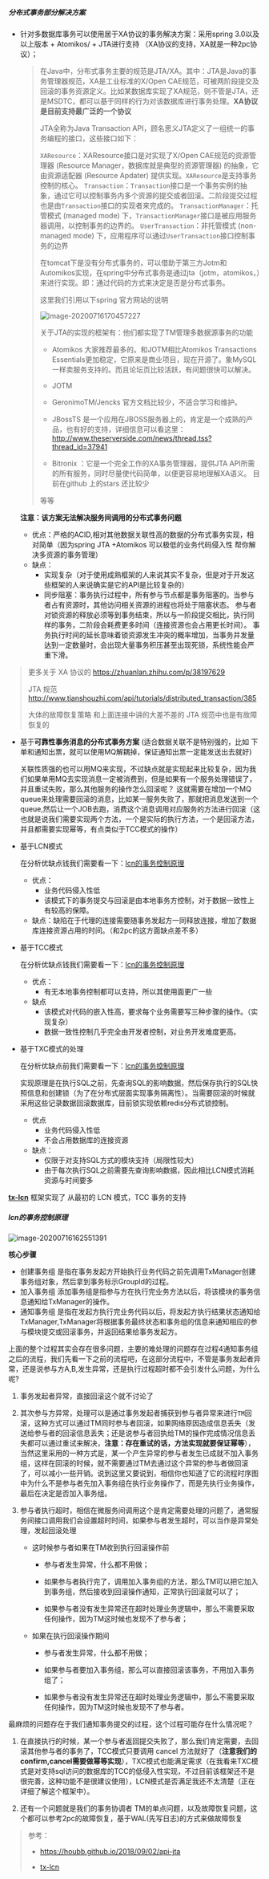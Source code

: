 ##### 分布式事务部分解决方案

* 针对多数据库事务可以使用居于XA协议的事务解决方案：采用spring 3.0以及以上版本 + Atomikos/ + JTA进行支持 （XA协议的支持，XA就是一种2pc协议）；

  > 在Java中，分布式事务主要的规范是JTA/XA。其中：JTA是Java的事务管理器规范，XA是工业标准的X/Open CAE规范，可被两阶段提交及回滚的事务资源定义。比如某数据库实现了XA规范，则不管是JTA，还是MSDTC，都可以基于同样的行为对该数据库进行事务处理。**XA协议是目前支持最广泛的一个协议**
  >
  > JTA全称为Java Transaction API，顾名思义JTA定义了一组统一的事务编程的接口，这些接口如下：
  >
  > `XAResource`：XAResource接口是对实现了X/Open CAE规范的资源管理器 (Resource Manager，数据库就是典型的资源管理器) 的抽象，它由资源适配器 (Resource Apdater) 提供实现。`XAResource`是支持事务控制的核心。
  > `Transaction`：`Transaction`接口是一个事务实例的抽象，通过它可以控制事务内多个资源的提交或者回滚。二阶段提交过程也是由`Transaction`接口的实现者来完成的。
  > `TransactionManager`：托管模式 (managed mode) 下，`TransactionManager`接口是被应用服务器调用，以控制事务的边界的。
  > `UserTransaction`：非托管模式 (non-managed mode) 下，应用程序可以通过`UserTransaction`接口控制事务的边界
  >
  > 在tomcat下是没有分布式事务的，可以借助于第三方Jotm和Automikos实现，在spring中分布式事务是通过jta（jotm，atomikos，）来进行实现。即：通过代码的方式来决定是否是分布式事务。
  >
  > 这里我们引用以下spring 官方网站的说明
  >
  > ![image-20200716170457227](assets/image-20200716170457227.png)
  >
  > 关于JTA的实现的框架有：他们都实现了TM管理多数据源事务的功能
  >
  > * Atomikos
  >   大家推荐最多的。和JOTM相比Atomikos Transactions Essentials更加稳定，它原来是商业项目，现在开源了。象MySQL一样卖服务支持的。而且论坛页比较活跃，有问题很快可以解决。
  > * JOTM
  >
  > * GeronimoTM/Jencks 官方文档比较少，不适合学习和维护。
  > * JBossTS 是一个应用在JBOSS服务器上的，肯定是一个成熟的产品，也有好的支持，详细信息可以看这里：http://www.theserverside.com/news/thread.tss?thread_id=37941
  > * Bitronix ：它是一个完全工作的XA事务管理器，提供JTA API所需的所有服务，同时尽量使代码简单，以便更容易地理解XA语义。 目前在github 上的stars 还比较少
  >
  > 等等

  **注意：该方案无法解决服务间调用的分布式事务问题**

  * 优点：严格的ACID,相对其他数据关联性高的数据的分布式事务实现，相对简单（因为spring JTA +Atomikos 可以极低的业务代码侵入性 帮你解决多资源的事务管理）
  * 缺点：
    * 实现复杂（对于使用成熟框架的人来说其实不复杂，但是对于开发这些框架的人来说确实是它的API是比较复杂的）
    * 同步阻塞：事务执行过程中，所有参与节点都是事务阻塞的。当参与者占有资源时，其他访问相关资源的进程也将处于阻塞状态。 参与者对锁资源的释放必须等到事务结束，所以与一阶段提交相比，执行同样的事务，二阶段会耗费更多时间（连接资源也会占用更长时间）。 事务执行时间的延长意味着锁资源发生冲突的概率增加，当事务并发量达到一定数量时，会出现大量事务积压甚至出现死锁，系统性能会严重下滑。

> 更多关于 XA 协议的 https://zhuanlan.zhihu.com/p/38197629
>
> JTA 规范 http://www.tianshouzhi.com/api/tutorials/distributed_transaction/385
>
> 大体的故障恢复策略 和上面连接中讲的大差不差的 JTA 规范中也是有故障恢复的

* 基于**可靠性事务消息的分布式事务方案** (适合数据关联不是特别强的，比如 下单和通知出票，就可以使用MQ解耦掉，保证通知出票一定能发送出去就好)

  关联性质强的也可以用MQ来实现，不过缺点就是实现起来比较复杂，因为我们如果单用MQ去实现消息一定被消费到，但是如果有一个服务处理错误了，并且重试失败，那么其他服务的操作怎么回滚呢？ 这就需要在增加一个MQ queue来处理需要回滚的消息，比如某一服务失败了，那就把消息发送到一个queue,然后让一个JOB去跑，消费这个消息调用对应服务的方法进行回滚（这也就是说我们需要实现两个方法，一个是实际的执行方法，一个是回滚方法，并且都需要实现幂等，有点类似于TCC模式的操作）

* 基于LCN模式

  在分析优缺点钱我们需要看一下：[lcn的事务控制原理](#lcn的事务控制原理)

  * 优点：
    * 业务代码侵入性低
    * 该模式下的事务提交与回滚是由本地事务方控制，对于数据一致性上有较高的保障。
  * 缺点：缺陷在于代理的连接需要随事务发起方一同释放连接，增加了数据库连接资源占用的时间。（和2pc的这方面缺点差不多）

* 基于TCC模式

  在分析优缺点钱我们需要看一下：[lcn的事务控制原理](#lcn的事务控制原理)

  * 优点：
    * 有无本地事务控制都可以支持，所以其使用面更广一些
  * 缺点
    * 该模式对代码的嵌入性高，要求每个业务需要写三种步骤的操作。（实现复杂）
    * 数据一致性控制几乎完全由开发者控制，对业务开发难度更高。

* 基于TXC模式的处理

  在分析优缺点前我们需要看一下：[lcn的事务控制原理](#lcn的事务控制原理)

  实现原理是在执行SQL之前，先查询SQL的影响数据，然后保存执行的SQL快照信息和创建锁（为了在分布式层面实现事务隔离性）。当需要回滚的时候就采用这些记录数据回滚数据库，目前锁实现依赖redis分布式锁控制。

  * 优点
    * 业务代码侵入性低
    * 不会占用数据库的连接资源
  * 缺点：
    * 仅限于对支持SQL方式的模块支持（局限性较大）
    * 由于每次执行SQL之前需要先查询影响数据，因此相比LCN模式消耗资源与时间要多

**[tx-lcn](https://github.com/codingapi/tx-lcn)** 框架实现了 从最初的 LCN 模式，TCC 事务的支持 

##### lcn的事务控制原理

 ![image-20200716162551391](assets/image-20200716162551391.png)

**核心步骤**

- 创建事务组
  是指在事务发起方开始执行业务代码之前先调用TxManager创建事务组对象，然后拿到事务标示GroupId的过程。
- 加入事务组
  添加事务组是指参与方在执行完业务方法以后，将该模块的事务信息通知给TxManager的操作。
- 通知事务组
  是指在发起方执行完业务代码以后，将发起方执行结果状态通知给TxManager,TxManager将根据事务最终状态和事务组的信息来通知相应的参与模块提交或回滚事务，并返回结果给事务发起方。

上面的整个过程其实会存在很多问题，主要的难处理的问题存在过程4通知事务组之后的流程，我们先看一下之前的流程吧，在这部分流程中，不管是事务发起者异常，还是说参与方A,B,发生异常，还是执行过程超时都不会引发什么问题，为什么呢? 

1. 事务发起者异常，直接回滚这个就不讨论了
2. 其次参与方异常，处理可以是通过事务发起者捕获到参与者异常来进行`TM`回滚，这种方式可以通过TM同时参与者回滚，如果网络原因造成信息丢失（发送给参与者的回滚信息丢失；还是说参与者回执给TM的操作完成情况信息丢失都可以通过重试来解决，**注意：存在重试的话，方法实现就要保证幂等**），当然这里采用的一种方式是，某一个产生异常的参与者发生已成就不加入事务组，这样在回滚的时候，就不需要通过TM去通过这个异常的参与者做回滚了，可以减小一些开销。说到这里又要说到，相信你也知道了它的流程时序图中为什么不是参与者先加入事务组在执行业务操作了，而是先执行业务操作，最后在决定是否加入事务组。

3. 参与者执行超时，相信在微服务间调用这个是肯定需要处理的问题了，通常服务间接口调用我们会设置超时时间，如果参与者发生超时，可以当作是异常处理，发起回滚处理

   * 这时候参与者如果在TM收到执行回滚操作前

     * 参与者发生异常，什么都不用做；
     * 如果参与者执行完了，调用加入事务组的方法，那么TM可以把它加入到事务组，然后接收到回滚操作通知，正常执行回滚就可以了；

     * 如果参与者没有发生异常还在超时处理业务逻辑中，那么不需要采取任何操作，因为TM这时候也发现不了参与者；

   * 如果在执行回滚操作期间

     * 参与者发生异常，什么都不用做；

     * 如果参与者要加入事务组，那么可以直接回滚该事务，不用加入事务组了；

     * 如果参与者没有发生异常还在超时处理业务逻辑中，那么不需要采取任何操作，因为TM这时候也发现不了参与者。

最麻烦的问题存在于我们通知事务提交的过程，这个过程可能存在什么情况呢？

1. 在直接执行的时候，某一个参与者返回提交失败了，那么我们肯定需要，去回滚其他参与者的事务了，TCC模式只要调用 cancel 方法就好了（**注意我们的confirm,cancel需要做幂等实现**），TXC模式也能满足需求（在我看来TXC模式是对支持sql访问的数据库的TCC的低侵入性实现，不过目前该框架还不是很完善，这种功能不是很建议使用），LCN模式是否满足我还不太清楚（正在详细了解这个框架中）。

2. 还有一个问题就是我们的事务协调者 TM的单点问题，以及故障恢复问题，这个都可以参考2pc的故障恢复，基于WAL(先写日志)的方式来做故障恢复

> 参考：
>
> * https://houbb.github.io/2018/09/02/api-jta
>
> * [tx-lcn](https://github.com/codingapi/tx-lcn)

